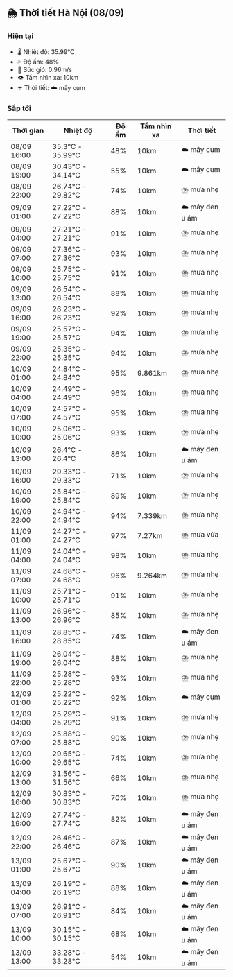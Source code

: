 ## 🌦️ Thời tiết Hà Nội (08/09)

### Hiện tại

- 🌡️ Nhiệt độ: 35.99℃
- 💦 Độ ẩm: 48%
- 💨 Sức gió: 0.96m/s
- 👁️ Tầm nhìn xa: 10km
- ☂️ Thời tiết: ☁️ mây cụm

### Sắp tới

| Thời gian | Nhiệt độ | Độ ẩm | Tầm nhìn xa | Thời tiết |
| --- | --- | --- | --- | --- |
| 08/09 16:00 | 35.3℃ - 35.99℃ | 48% | 10km | ☁️ mây cụm |
| 08/09 19:00 | 30.43℃ - 34.14℃ | 55% | 10km | ☁️ mây cụm |
| 08/09 22:00 | 26.74℃ - 29.82℃ | 74% | 10km | ⛈️ mưa nhẹ |
| 09/09 01:00 | 27.22℃ - 27.22℃ | 88% | 10km | ☁️ mây đen u ám |
| 09/09 04:00 | 27.21℃ - 27.21℃ | 91% | 10km | ⛈️ mưa nhẹ |
| 09/09 07:00 | 27.36℃ - 27.36℃ | 93% | 10km | ⛈️ mưa nhẹ |
| 09/09 10:00 | 25.75℃ - 25.75℃ | 91% | 10km | ⛈️ mưa nhẹ |
| 09/09 13:00 | 26.54℃ - 26.54℃ | 88% | 10km | ⛈️ mưa nhẹ |
| 09/09 16:00 | 26.23℃ - 26.23℃ | 92% | 10km | ⛈️ mưa nhẹ |
| 09/09 19:00 | 25.57℃ - 25.57℃ | 94% | 10km | ⛈️ mưa nhẹ |
| 09/09 22:00 | 25.35℃ - 25.35℃ | 94% | 10km | ⛈️ mưa nhẹ |
| 10/09 01:00 | 24.84℃ - 24.84℃ | 95% | 9.861km | ⛈️ mưa nhẹ |
| 10/09 04:00 | 24.49℃ - 24.49℃ | 96% | 10km | ⛈️ mưa nhẹ |
| 10/09 07:00 | 24.57℃ - 24.57℃ | 95% | 10km | ⛈️ mưa nhẹ |
| 10/09 10:00 | 25.06℃ - 25.06℃ | 93% | 10km | ⛈️ mưa nhẹ |
| 10/09 13:00 | 26.4℃ - 26.4℃ | 86% | 10km | ☁️ mây đen u ám |
| 10/09 16:00 | 29.33℃ - 29.33℃ | 71% | 10km | ⛈️ mưa nhẹ |
| 10/09 19:00 | 25.84℃ - 25.84℃ | 89% | 10km | ⛈️ mưa nhẹ |
| 10/09 22:00 | 24.94℃ - 24.94℃ | 94% | 7.339km | ⛈️ mưa nhẹ |
| 11/09 01:00 | 24.27℃ - 24.27℃ | 97% | 7.27km | ⛈️ mưa vừa |
| 11/09 04:00 | 24.04℃ - 24.04℃ | 98% | 10km | ⛈️ mưa nhẹ |
| 11/09 07:00 | 24.68℃ - 24.68℃ | 96% | 9.264km | ⛈️ mưa nhẹ |
| 11/09 10:00 | 25.71℃ - 25.71℃ | 91% | 10km | ⛈️ mưa nhẹ |
| 11/09 13:00 | 26.96℃ - 26.96℃ | 85% | 10km | ⛈️ mưa nhẹ |
| 11/09 16:00 | 28.85℃ - 28.85℃ | 74% | 10km | ☁️ mây đen u ám |
| 11/09 19:00 | 26.04℃ - 26.04℃ | 88% | 10km | ⛈️ mưa nhẹ |
| 11/09 22:00 | 25.28℃ - 25.28℃ | 93% | 10km | ⛈️ mưa nhẹ |
| 12/09 01:00 | 25.22℃ - 25.22℃ | 92% | 10km | ☁️ mây cụm |
| 12/09 04:00 | 25.29℃ - 25.29℃ | 91% | 10km | ⛈️ mưa nhẹ |
| 12/09 07:00 | 25.88℃ - 25.88℃ | 90% | 10km | ⛈️ mưa nhẹ |
| 12/09 10:00 | 29.65℃ - 29.65℃ | 74% | 10km | ⛈️ mưa nhẹ |
| 12/09 13:00 | 31.56℃ - 31.56℃ | 66% | 10km | ⛈️ mưa nhẹ |
| 12/09 16:00 | 30.83℃ - 30.83℃ | 70% | 10km | ⛈️ mưa nhẹ |
| 12/09 19:00 | 27.74℃ - 27.74℃ | 82% | 10km | ☁️ mây đen u ám |
| 12/09 22:00 | 26.46℃ - 26.46℃ | 87% | 10km | ☁️ mây đen u ám |
| 13/09 01:00 | 25.67℃ - 25.67℃ | 90% | 10km | ☁️ mây đen u ám |
| 13/09 04:00 | 26.19℃ - 26.19℃ | 88% | 10km | ☁️ mây đen u ám |
| 13/09 07:00 | 26.91℃ - 26.91℃ | 84% | 10km | ☁️ mây đen u ám |
| 13/09 10:00 | 30.15℃ - 30.15℃ | 68% | 10km | ☁️ mây đen u ám |
| 13/09 13:00 | 33.28℃ - 33.28℃ | 54% | 10km | ☁️ mây đen u ám |
